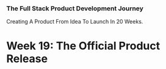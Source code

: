### The Full Stack Product Development Journey
Creating A Product From Idea To Launch In 20 Weeks.

# Week 19: The Official Product Release
